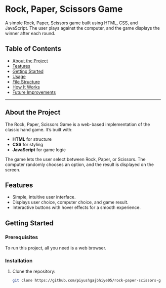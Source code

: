 # Rock, Paper, Scissors Game

A simple Rock, Paper, Scissors game built using HTML, CSS, and JavaScript. The user plays against the computer, and the game displays the winner after each round.

## Table of Contents
- [About the Project](#about-the-project)
- [Features](#features)
- [Getting Started](#getting-started)
- [Usage](#usage)
- [File Structure](#file-structure)
- [How It Works](#how-it-works)
- [Future Improvements](#future-improvements)

---

## About the Project

The Rock, Paper, Scissors Game is a web-based implementation of the classic hand game. It’s built with:
- **HTML** for structure
- **CSS** for styling
- **JavaScript** for game logic

The game lets the user select between Rock, Paper, or Scissors. The computer randomly chooses an option, and the result is displayed on the screen.

## Features

- Simple, intuitive user interface.
- Displays user choice, computer choice, and game result.
- Interactive buttons with hover effects for a smooth experience.

## Getting Started

### Prerequisites
To run this project, all you need is a web browser.

### Installation
1. Clone the repository:
   ```bash
   git clone https://github.com/piyushgajbhiye05/rock-paper-scissors-game.git


